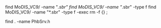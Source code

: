 find MoDIS_VC9/ -name "*.sbr"
find MoDIS_VC9/ -name "*.sbr" -type f
find MoDIS_VC9/ -name "*.sbr" -type f -exec rm -f {} \;

find . -name PhbSrv.h
